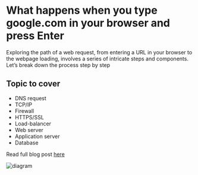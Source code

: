 # What happens when you type google.com in your browser and press Enter
Exploring the path of a web request, from entering a URL in your browser to the webpage loading, involves a series of intricate steps and components. Let’s break down the process step by step

## Topic to cover
+ DNS request
+ TCP/IP
+ Firewall
+ HTTPS/SSL
+ Load-balancer
+ Web server
+ Application server
+ Database

Read full blog post [here](https://medium.com/@arhinbonnah/what-happens-when-you-type-google-com-in-your-browser-and-press-enter-a1cae07e4151)

![diagram](https://im.ge/i/PZtS1S)
